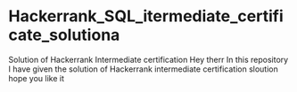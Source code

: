 # Hackerrank_SQL_itermediate_certificate_solutiona
Solution of Hackerrank Intermediate  certification 
Hey therr 
In this repository I have given the solution of Hackerrank intermediate certification  sloution hope you like it 


